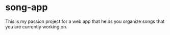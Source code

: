 # song-app
This is my passion project for a web app that helps you organize songs that you are currently working on.
